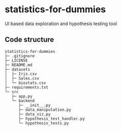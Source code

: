 # statistics-for-dummies
UI based data exploration and hypothesis testing tool

## Code structure
```
statistics-for-dummies
├─ .gitignore
├─ LICENSE
├─ README.md
├─ datasets
│  ├─ Iris.csv
│  ├─ Sales.csv
│  └─ biostats.csv
├─ requirements.txt
└─ src
   ├─ app.py
   └─ backend
      ├─ __init__.py
      ├─ data_manipulation.py
      ├─ data_viz.py
      ├─ hypothesis_test_handler.py
      └─ hypothesis_tests.py

```